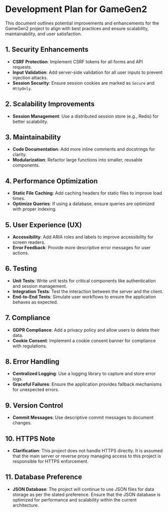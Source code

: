 # Development Plan for GameGen2

This document outlines potential improvements and enhancements for the GameGen2 project to align with best practices and ensure scalability, maintainability, and user satisfaction.

## 1. Security Enhancements
- **CSRF Protection**: Implement CSRF tokens for all forms and API requests.
- **Input Validation**: Add server-side validation for all user inputs to prevent injection attacks.
- **Session Security**: Ensure session cookies are marked as `Secure` and `HttpOnly`.

## 2. Scalability Improvements
- **Session Management**: Use a distributed session store (e.g., Redis) for better scalability.

## 3. Maintainability
- **Code Documentation**: Add more inline comments and docstrings for clarity.
- **Modularization**: Refactor large functions into smaller, reusable components.

## 4. Performance Optimization
- **Static File Caching**: Add caching headers for static files to improve load times.
- **Optimize Queries**: If using a database, ensure queries are optimized with proper indexing.

## 5. User Experience (UX)
- **Accessibility**: Add ARIA roles and labels to improve accessibility for screen readers.
- **Error Feedback**: Provide more descriptive error messages for user actions.

## 6. Testing
- **Unit Tests**: Write unit tests for critical components like authentication and session management.
- **Integration Tests**: Test the interaction between the server and the client.
- **End-to-End Tests**: Simulate user workflows to ensure the application behaves as expected.

## 7. Compliance
- **GDPR Compliance**: Add a privacy policy and allow users to delete their data.
- **Cookie Consent**: Implement a cookie consent banner for compliance with regulations.

## 8. Error Handling
- **Centralized Logging**: Use a logging library to capture and store error logs.
- **Graceful Failures**: Ensure the application provides fallback mechanisms for unexpected errors.

## 9. Version Control
- **Commit Messages**: Use descriptive commit messages to document changes.

## 10. HTTPS Note
- **Clarification**: This project does not handle HTTPS directly. It is assumed that the main server or reverse proxy managing access to this project is responsible for HTTPS enforcement.

## 11. Database Preference
- **JSON Database**: The project will continue to use JSON files for data storage as per the stated preference. Ensure that the JSON database is optimized for performance and scalability within the current architecture.